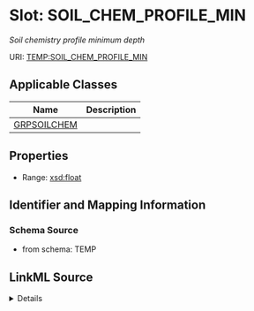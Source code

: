 # Slot: SOIL_CHEM_PROFILE_MIN
_Soil chemistry profile minimum depth_


URI: [TEMP:SOIL_CHEM_PROFILE_MIN](https://example.org/TEMP/SOIL_CHEM_PROFILE_MIN)



<!-- no inheritance hierarchy -->




## Applicable Classes

| Name | Description |
| --- | --- |
[GRPSOILCHEM](GRPSOILCHEM.md) | 






## Properties

* Range: [xsd:float](xsd:float)







## Identifier and Mapping Information







### Schema Source


* from schema: TEMP




## LinkML Source

<details>
```yaml
name: SOIL_CHEM_PROFILE_MIN
description: Soil chemistry profile minimum depth
from_schema: TEMP
rank: 1000
alias: SOIL_CHEM_PROFILE_MIN
domain_of:
- GRP_SOIL_CHEM
range: float
unit:
  symbol: cm

```
</details>